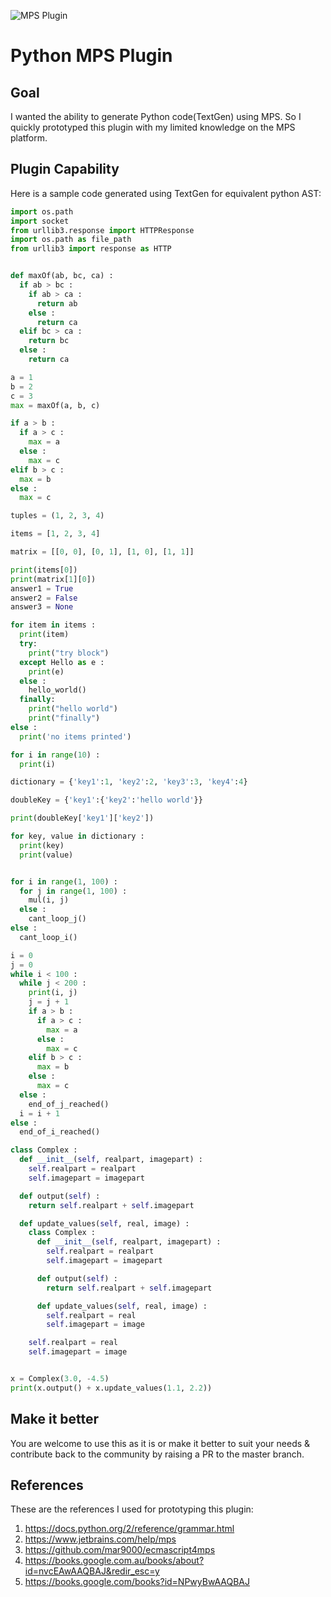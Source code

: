 ![MPS Plugin](https://github.com/juliuscanute/python-mps/workflows/.github/workflows/mps.yml/badge.svg)
# Python MPS Plugin

## Goal
I wanted the ability to generate Python code(TextGen) using MPS. So I quickly prototyped this plugin with my limited knowledge on the MPS platform.

## Plugin Capability
Here is a sample code generated using TextGen for equivalent python AST:
```python
import os.path
import socket
from urllib3.response import HTTPResponse
import os.path as file_path
from urllib3 import response as HTTP


def maxOf(ab, bc, ca) :
  if ab > bc :
    if ab > ca :
      return ab
    else :
      return ca
  elif bc > ca :
    return bc
  else :
    return ca

a = 1
b = 2
c = 3
max = maxOf(a, b, c)

if a > b :
  if a > c :
    max = a
  else :
    max = c
elif b > c :
  max = b
else :
  max = c

tuples = (1, 2, 3, 4)

items = [1, 2, 3, 4]

matrix = [[0, 0], [0, 1], [1, 0], [1, 1]]

print(items[0])
print(matrix[1][0])
answer1 = True
answer2 = False
answer3 = None

for item in items :
  print(item)
  try:
    print("try block")
  except Hello as e :
    print(e)
  else :
    hello_world()
  finally:
    print("hello world")
    print("finally")
else :
  print('no items printed')

for i in range(10) :
  print(i)

dictionary = {'key1':1, 'key2':2, 'key3':3, 'key4':4}

doubleKey = {'key1':{'key2':'hello world'}}

print(doubleKey['key1']['key2'])

for key, value in dictionary :
  print(key)
  print(value)


for i in range(1, 100) :
  for j in range(1, 100) :
    mul(i, j)
  else :
    cant_loop_j()
else :
  cant_loop_i()

i = 0
j = 0
while i < 100 :
  while j < 200 :
    print(i, j)
    j = j + 1
    if a > b :
      if a > c :
        max = a
      else :
        max = c
    elif b > c :
      max = b
    else :
      max = c
  else :
    end_of_j_reached()
  i = i + 1
else :
  end_of_i_reached()

class Complex :
  def __init__(self, realpart, imagepart) :
    self.realpart = realpart
    self.imagepart = imagepart

  def output(self) :
    return self.realpart + self.imagepart

  def update_values(self, real, image) :
    class Complex :
      def __init__(self, realpart, imagepart) :
        self.realpart = realpart
        self.imagepart = imagepart

      def output(self) :
        return self.realpart + self.imagepart

      def update_values(self, real, image) :
        self.realpart = real
        self.imagepart = image

    self.realpart = real
    self.imagepart = image


x = Complex(3.0, -4.5)
print(x.output() + x.update_values(1.1, 2.2))
```
## Make it better
You are welcome to use this as it is or make it better to suit your needs & contribute back to the community by raising a PR to the master branch.

## References
These are the references I used for prototyping this plugin:
1. https://docs.python.org/2/reference/grammar.html
2. https://www.jetbrains.com/help/mps
3. https://github.com/mar9000/ecmascript4mps
4. https://books.google.com.au/books/about?id=nvcEAwAAQBAJ&redir_esc=y
5. https://books.google.com/books?id=NPwyBwAAQBAJ
